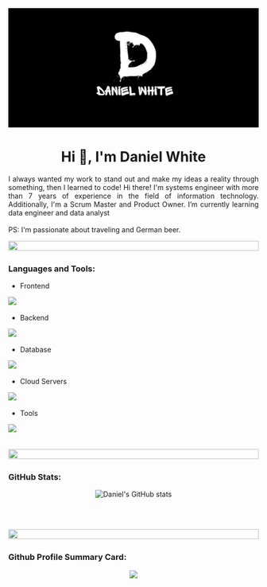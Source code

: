 <img src="img/Sin título.png" >

<h1 align="center">Hi 👋, I'm Daniel White</h1>
<p align="justify">I always wanted my work to stand out and make my ideas a reality through something, then I learned to code! Hi there! 
   I'm systems engineer with more than 7 years of experience in the field of information technology. Additionally, I'm a Scrum Master and Product Owner. I’m currently learning data engineer and data analyst<br><br>
   PS: I'm passionate about traveling and German beer.</p>

<img src="https://i.imgur.com/dBaSKWF.gif" height="20" width="100%">

<h3 align="left">Languages and Tools:</h3>

- Frontend
<p align="left">
  <a href="https://skillicons.dev">
    <img src="https://skillicons.dev/icons?i=vue,js,react,jquery,bootstrap,tailwind" />
  </a>
</p>

- Backend
<p align="left">
  <a href="https://skillicons.dev">
    <img src="https://skillicons.dev/icons?i=php,laravel,java,nodejs,py" />
  </a>
</p>

- Database
<p align="left">
  <a href="https://skillicons.dev">
    <img src="https://skillicons.dev/icons?i=mongodb,mysql,postgresql" />
  </a>
</p>

- Cloud Servers
<p align="left">
  <a href="https://skillicons.dev">
    <img src="https://skillicons.dev/icons?i=azure,aws,firebase,cloudflare" />
  </a>
</p>

- Tools
<p align="left">
  <a href="https://skillicons.dev">
    <img src="https://skillicons.dev/icons?i=git,github,anaconda,bitbucket,codepen,vscode,postman,npm,ps" />
  </a>
</p>

<br/>

<img src="https://i.imgur.com/dBaSKWF.gif" height="20" width="100%">

<h3 align="left">GitHub Stats:</h3>
<div align="center">
   
   ![Daniel's GitHub stats](https://github-readme-stats.vercel.app/api?username=Timbax\&theme=midnight-purple)
   
</div>

<br><br>

<img src="https://i.imgur.com/dBaSKWF.gif" height="20" width="100%">

<h3 align="left">Github Profile Summary Card:</h3>

<div align=center>
  
   ![](https://github-profile-summary-cards.vercel.app/api/cards/profile-details?username=Timbax&theme=github_dark)
  
</div>
<br><br>

